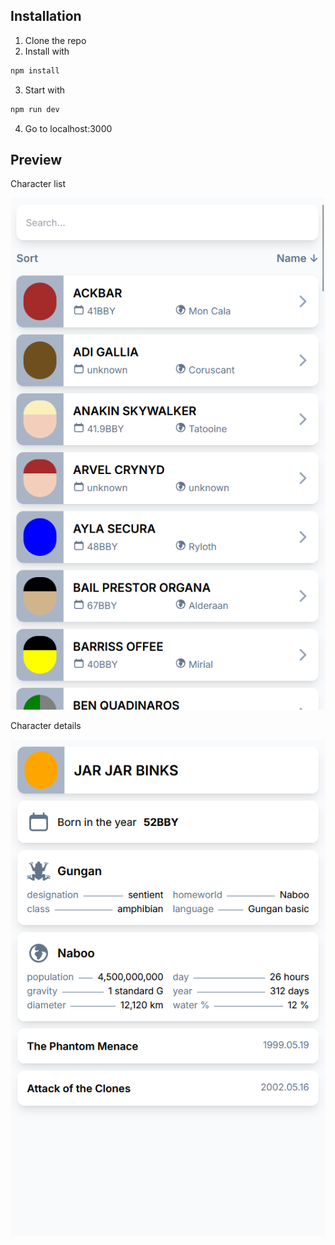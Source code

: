 ## Installation

1. Clone the repo
2. Install with

```bash
npm install
```

3. Start with

```bash
npm run dev
```

4. Go to localhost:3000

## Preview

Character list

![Character list](/list.png)

Character details

![Character details](/details.png)
